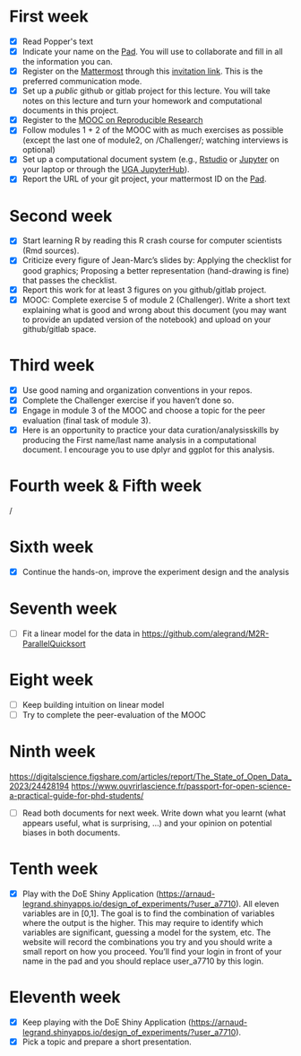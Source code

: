 # First week

- [X] Read Popper's text
- [X] Indicate your name on the [Pad](https://codimd.math.cnrs.fr/Dai2ZzqzTwezOMZVIyMN-g#). You will use to collaborate and fill in all the information you can.
- [X] Register on the [Mattermost](https://framateam.org/smpe-2023-2024/channels/town-square) through this [invitation link](https://framateam.org/signup_user_complete/?id=yxk5rpuqdpds5b785t6ka94o4e&md=link&sbr=su). This is the preferred communication mode.
- [X] Set up a *public* github or gitlab project for this lecture. You will take notes on this lecture and turn your homework and computational documents in this project.
- [X] Register to the [MOOC on Reproducible Research](https://www.fun-mooc.fr/fr/cours/recherche-reproductible-principes-methodologiques-pour-une-science-transparente/)
- [X] Follow modules 1 + 2 of the MOOC with as much exercises as possible (except the last one of module2, on /Challenger/; watching interviews is optional)
- [X] Set up a computational document system (e.g., [Rstudio](#rstudio) or [Jupyter](#jupyter) on your laptop or through the [UGA JupyterHub](https://jupyterhub.u-ga.fr/)).
- [X] Report the URL of your git project, your mattermost ID on the [Pad](https://codimd.math.cnrs.fr/Dai2ZzqzTwezOMZVIyMN-g#).

# Second week

- [X] Start learning R by reading this R crash course for computer scientists (Rmd sources).
- [X] Criticize every figure of Jean-Marc’s slides by:
      Applying the checklist for good graphics;
      Proposing a better representation (hand-drawing is fine) that passes the checklist.
- [X] Report this work for at least 3 figures on you github/gitlab project.
- [X] MOOC: Complete exercise 5 of module 2 (Challenger). Write a short text explaining what is good and wrong about this document (you may want to provide an updated version of the notebook) and upload on your github/gitlab space.

# Third week 

- [X] Use good naming and organization conventions in your repos.
- [X] Complete the Challenger exercise if you haven’t done so.
- [X] Engage in module 3 of the MOOC and choose a topic for the peer evaluation (final task of module 3).
- [X] Here is an opportunity to practice your data curation/analysisskills by producing the First name/last name analysis in a computational document. I encourage you to use dplyr and ggplot for this analysis.

# Fourth week & Fifth week

/

# Sixth week

- [X] Continue the hands-on, improve the experiment design and the analysis

# Seventh week

- [ ] Fit a linear model for the data in https://github.com/alegrand/M2R-ParallelQuicksort

# Eight week

- [ ] Keep building intuition on linear model
- [ ] Try to complete the peer-evaluation of the MOOC

# Ninth week

https://digitalscience.figshare.com/articles/report/The_State_of_Open_Data_2023/24428194
https://www.ouvrirlascience.fr/passport-for-open-science-a-practical-guide-for-phd-students/
- [ ] Read both documents for next week. Write down what you learnt (what appears useful, what is surprising, …) and your opinion on potential biases in both documents.

# Tenth week

- [X] Play with the DoE Shiny Application (https://arnaud-legrand.shinyapps.io/design_of_experiments/?user_a7710).
All eleven variables are in [0,1]. The goal is to find the combination of variables where the output is the higher. This may require to identify which variables are significant, guessing a model for the system, etc.
The website will record the combinations you try and you should write a small report on how you proceed. You’ll find your login in front of your name in the pad and you should replace user_a7710 by this login.

# Eleventh week

- [X] Keep playing with the DoE Shiny Application (https://arnaud-legrand.shinyapps.io/design_of_experiments/?user_a7710).
- [X] Pick a topic and prepare a short presentation.
